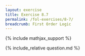 ```yaml
---
layout: exercise
title: Exercise 8.7
permalink: /fol-exercises/8-7/
breadcrumb: First Order Logic
---
```


{% include mathjax_support %}

<div><i class="arrow-up loader" data-chapter="fol-exercises" data-exercise="ex_7" data-rating="0"></i></div>
{% include_relative question.md %}
